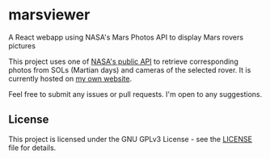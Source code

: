 # marsviewer
A React webapp using NASA's Mars Photos API to display Mars rovers pictures

This project uses one of [NASA's public API](https://github.com/corincerami/mars-photo-api) to retrieve corresponding photos from SOLs (Martian days) and cameras of the selected rover.
It is currently hosted on [my own website](https://marsviewer.stacked.work).

Feel free to submit any issues or pull requests. I'm open to any suggestions.

## License
This project is licensed under the GNU GPLv3 License - see the [LICENSE](LICENSE) file for details.